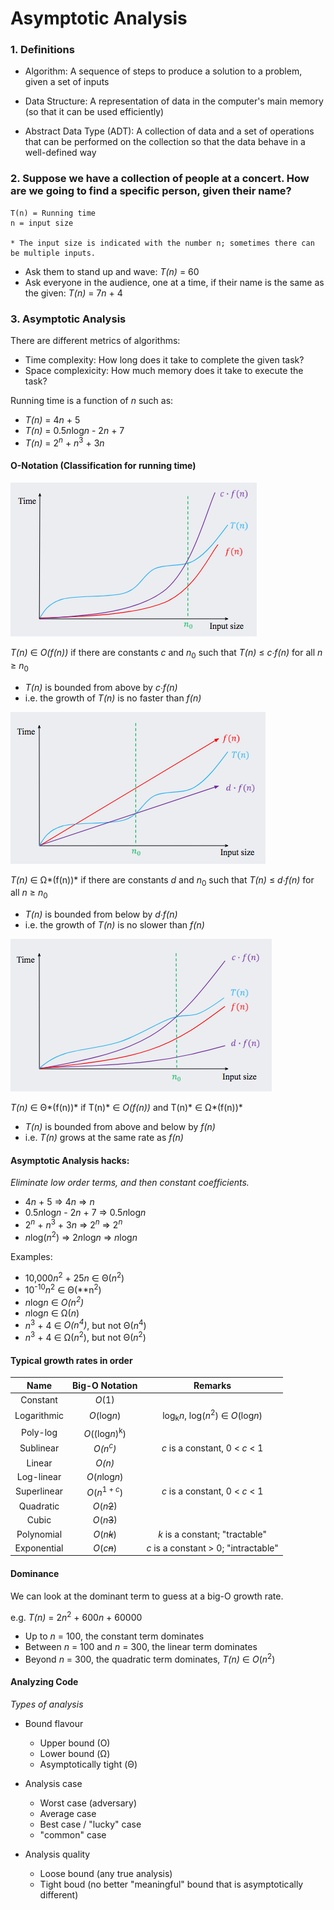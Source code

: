 # Asymptotic Analysis

### 1. Definitions

  * Algorithm: A sequence of steps to produce a solution to a problem, given a set of inputs

  * Data Structure: A representation of data in the computer's main memory (so that it can be used efficiently)

  * Abstract Data Type (ADT): A collection of data and a set of operations that can be performed on the collection so that the data behave in a well-defined way

### 2. Suppose we have a collection of people at a concert. How are we going to find a specific person, given their name?

```
T(n) = Running time
n = input size

* The input size is indicated with the number n; sometimes there can be multiple inputs.
```

  * Ask them to stand up and wave: *T(n)* = 60
  * Ask everyone in the audience, one at a time, if their name is the same as the given: *T(n)* = 7*n* + 4

### 3. Asymptotic Analysis

There are different metrics of algorithms:

  * Time complexity: How long does it take to complete the given task?
  * Space complexicity: How much memory does it take to execute the task?

Running time is a function of *n* such as:
  
  * *T(n)* = 4*n* + 5
  * *T(n)* = 0.5*n*log*n* - 2*n* + 7
  * *T(n)* = 2<sup>*n*</sup> + *n*<sup>3</sup> + 3*n*

#### O-Notation (Classification for running time)

![Big-O notation graph](https://github.com/EverTokki/CPSC221_Notes/blob/master/images/big_o.png "Big-O")

  *T(n)* ∈ *O(f(n))* if there are constants *c* and *n*<sub>0</sub> such that *T(n)* ≤ *c∙f(n)* for all *n* ≥ *n*<sub>0</sub> 
  * *T(n)* is bounded from above by *c∙f(n)*
  * i.e. the growth of *T(n)* is no faster than *f(n)*

![Big-Omega notation graph](https://github.com/EverTokki/CPSC221_Notes/blob/master/images/big_omega.png "Big-Omega")

  *T(n)* ∈ Ω*(f(n))* if there are constants *d* and *n*<sub>0</sub> such that *T(n)* ≤ *d∙f(n)* for all *n* ≥ *n*<sub>0</sub> 
  * *T(n)* is bounded from below by *d∙f(n)*
  * i.e. the growth of *T(n)* is no slower than *f(n)*

![Theta notation graph](https://github.com/EverTokki/CPSC221_Notes/blob/master/images/theta.png "Theta")

  *T(n)* ∈ Θ*(f(n))* if T(n)* ∈ *O(f(n))* and T(n)* ∈ Ω*(f(n))*
  * *T(n)* is bounded from above and below by *f(n)*
  * i.e. *T(n)* grows at the same rate as *f(n)*

#### Asymptotic Analysis hacks:
*Eliminate low order terms, and then constant coefficients.*
  
  * 4*n* + 5 ⇒ 4*n* ⇒ *n*
  * 0.5*n*log*n* - 2*n* + 7 ⇒ 0.5*n*log*n*
  * 2<sup>*n*</sup> + *n*<sup>3</sup> + 3*n* ⇒ 2<sup>*n*</sup> ⇒ 2<sup>*n*</sup>
  * *n*log(*n*<sup>2</sup>) ⇒ 2*n*log*n* ⇒ *n*log*n*

Examples:
  * 10,000*n*<sup>2</sup> + 25*n* ∈ Θ(*n*<sup>2</sup>)
  * 10<sup>-10</sup>*n*<sup>2</sup> ∈ Θ(**n<sup>2</sup>)
  * *n*log*n* ∈ *O(n<sup>2</sup>)*
  * *n*log*n* ∈ Ω(*n*)
  * *n*<sup>3</sup> + 4 ∈ *O(n<sup>4</sup>)*, but not Θ(*n*<sup>4</sup>)
  * *n*<sup>3</sup> + 4 ∈ Ω(*n*<sup>2</sup>), but not Θ(*n*<sup>2</sup>)

#### Typical growth rates in order
| Name | Big-O Notation | Remarks |
|:---:|:---:|:---:|
|Constant|*O*(1)||
|Logarithmic|*O*(log*n*)|log<sub>k</sub>*n*, log(*n*<sup>2</sup>) ∈ *O*(log*n*)|
|Poly-log|*O*((log*n*)<sup>k</sup>)|
|Sublinear|*O(n<sup>c</sup>)*|*c* is a constant, 0 < *c* < 1|
|Linear|*O(n)*||
|Log-linear|*O*(*n*log*n*)||
|Superlinear|*O*(*n*<sup>1 + *c*</sup>)|*c* is a constant, 0 < *c* < 1|
|Quadratic|*O*(*n*<s>2</s>)||
|Cubic|*O*(*n*<s>3</s>)||
|Polynomial|*O*(*n*<s>*k*</s>)|*k* is a constant; "tractable"|
|Exponential|*O*(*c*<s>*n*</s>)|*c* is a constant > 0; "intractable"|

#### Dominance
We can look at the dominant term to guess at a big-O growth rate. 

e.g. *T(n)* = 2*n*<sup>2</sup> + 600*n* + 60000
  * Up to *n* = 100, the constant term dominates
  * Between *n* = 100 and *n* = 300, the linear term dominates
  * Beyond *n* = 300, the quadratic term dominates, *T(n)* ∈ *O*(*n*<sup>2</sup>)

#### Analyzing Code
*Types of analysis*

  * Bound flavour
    * Upper bound (O)
    * Lower bound (Ω)
    * Asymptotically tight (Θ)

  * Analysis case
    * Worst case (adversary)
    * Average case
    * Best case / "lucky" case
    * "common" case

  * Analysis quality
    * Loose bound (any true analysis)
    * Tight boud (no better "meaningful" bound that is asymptotically different)
